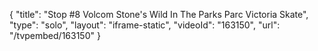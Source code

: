 {
    "title": "Stop #8 Volcom Stone's Wild In The Parks Parc Victoria Skate",
    "type": "solo",
    "layout": "iframe-static",
    "videoId": "163150",
    "url": "\/tvpembed\/163150"
}